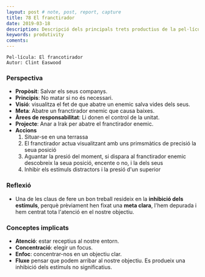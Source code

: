```yaml
---
layout: post # note, post, report, capture
title: 78 El franctirador
date: 2019-03-18
description: Descripció dels principals trets productius de la pel·lícula
keywords: produtivity
coments: 
---
```


```
Pel·lícula: El francotirador
Autor: Clint Easwood
```

### Perspectiva

- **Propòsit**: Salvar els seus companys.
- **Principis**: No matar si no és necessari.
- **Visió**: visualitza el fet de que abatre un enemic salva vides dels seus.
- **Meta**: Abatre un franctirador enemic que causa baixes.
- **Àrees de responsabilitat**: Li donen el control de la unitat.
- **Projecte**: Anar a Irak per abatre el franctirador enemic.
- **Accions**
    1. Situar-se en una terrassa
    2. El franctirador actua visualitzant amb uns primsmàtics de precisió la seua posició
    3. Aguantar la presió del moment, si dispara al franctirador enemic descobreix la seua posició, encente o no, i la dels seus
    4. Inhibir els estímuls distractors i la presió d'un superior

### Reflexió

- Una de les claus de fere un bon treball resideix en la **inhibició dels estímuls**, perquè prèviament hen fixat una **meta clara**, l'hem depurada i hem centrat tota l'atenció en el nostre objectiu.

### Conceptes implicats

- **Atenció**: estar receptius al nostre entorn.
- **Concentració**: elegir un focus.
- **Enfoc**: concentrar-nos en un objectiu clar.
- **Fluxe** pensar que podem arribar al nostre objectiu. Es produeix una inhibició dels estímuls no significatius.
